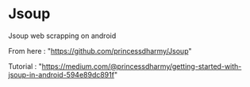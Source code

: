 # Jsoup
Jsoup web scrapping on android

From here : "https://github.com/princessdharmy/Jsoup"

Tutorial : "https://medium.com/@princessdharmy/getting-started-with-jsoup-in-android-594e89dc891f"
